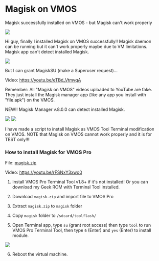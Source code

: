 # Magisk on VMOS
Magisk successfully installed on VMOS - but Magisk can't work properly

<img src="https://i.imgur.com/Ny1ekVY.png" />

Hi guy, finally I installed Magisk on VMOS successfully!! Magisk daemon can be running but it can't work properly maybe due to VM limitations.
Magisk app can't detect installed Magisk. 


<img src="https://i.imgur.com/ivTWRnI.jpg" />

But I can grant MagiskSU (make a Superuser request)...

Video: https://youtu.be/eTBd_VtmvqA

Remember: All "Magisk on VMOS" videos uploaded to YouTube are fake.  They just install the Magisk manager app (like any app you install with "file.apk") on the VMOS.

NEW!! Magisk Manager v.8.0.0 can detect installed Magisk.

<img src="https://i.imgur.com/YouSCHk.png" />
<img src="https://i.imgur.com/5dDQFRN.png" />

I have made a script to install Magisk as VMOS Tool Terminal modification on VMOS. NOTE that Magisk on VMOS cannot work properly and it is for TEST only!!!



### How to install Magisk for VMOS Pro

File: [magisk.zip](https://github.com/HuskyDG/Magisk-on-VMOS/releases)

Video: https://youtu.be/rFSNxY3xwo0

1. Install VMOS Pro Terminal Tool v1.8+ if it's not installed! Or you can download my Geek ROM with Terminal Tool installed.

2. Download `magisk.zip` and import file to VMOS Pro

3. Extract `magisk.zip` to `magisk` folder

4. Copy `magisk` folder to `/sdcard/toolflash/`

5. Open Terminal app, type `su` (grant root access) then type `tool` to run VMOS Pro Terminal Tool, then type `6` (Enter) and `yes` (Enter) to install module.

<img src="https://i.imgur.com/P2hN7X5.png" />

6. Reboot the virtual machine.
